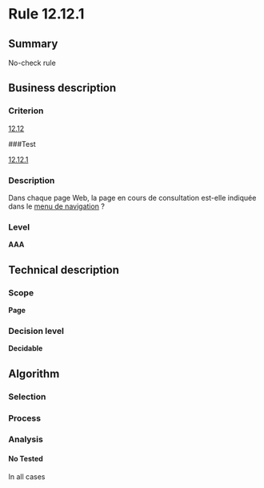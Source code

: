 # Rule 12.12.1

## Summary

No-check rule

## Business description

### Criterion

[12.12](http://references.modernisation.gouv.fr/referentiel-technique-0#crit-12-12)

###Test

[12.12.1](http://references.modernisation.gouv.fr/referentiel-technique-0#test-12-12-1)

### Description

Dans chaque page Web, la page en cours de consultation est-elle indiqu&eacute;e dans le <a href="http://references.modernisation.gouv.fr/referentiel-technique-0#mMenuNav">menu de navigation</a> ?

### Level

**AAA**

## Technical description

### Scope

**Page**

### Decision level

**Decidable**

## Algorithm

### Selection

### Process

### Analysis

#### No Tested 

In all cases
